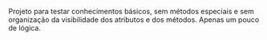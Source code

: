 Projeto para testar conhecimentos básicos, sem métodos especiais e sem organização da visibilidade dos atributos e dos métodos. Apenas um pouco de lógica.

